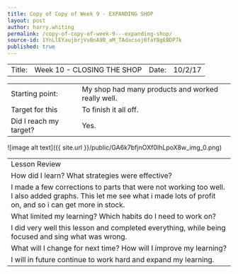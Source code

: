 ```yaml
---
title: Copy of Copy of Week 9 - EXPANDING SHOP
layout: post
author: harry.whiting
permalink: /copy-of-copy-of-week-9---expanding-shop/
source-id: 1YnLlEYaujbrjVvBnA9B_aM_TAdacsoj0faYBgEBDP7k
published: true
---
```

<table>
  <tr>
    <td>Title:</td>
    <td>Week 10 - CLOSING THE SHOP</td>
    <td> Date:  </td>
    <td>10/2/17</td>
  </tr>
</table>


<table>
  <tr>
    <td>Starting point:</td>
    <td>My shop had many products and worked really well.</td>
  </tr>
  <tr>
    <td>Target for this </td>
    <td>To finish it all off.</td>
  </tr>
  <tr>
    <td>Did I reach my target? </td>
    <td>Yes.</td>
  </tr>
</table>


![image alt text]({{ site.url }}/public/GA6k7bfjnOXf0IhLpoX8w_img_0.png)

<table>
  <tr>
    <td>Lesson Review</td>
  </tr>
  <tr>
    <td>How did I learn? What strategies were effective? </td>
  </tr>
  <tr>
    <td>I made a few corrections to parts that were not working too well. I also added graphs. This let me see what i made lots of profit on, and so i can get more in stock. </td>
  </tr>
  <tr>
    <td>What limited my learning? Which habits do I need to work on? </td>
  </tr>
  <tr>
    <td>I did very well this lesson and completed everything, while being focused and sing what was wrong.</td>
  </tr>
  <tr>
    <td>What will I change for next time? How will I improve my learning?</td>
  </tr>
  <tr>
    <td>I will in future continue to work hard and expand my learning.</td>
  </tr>
</table>


